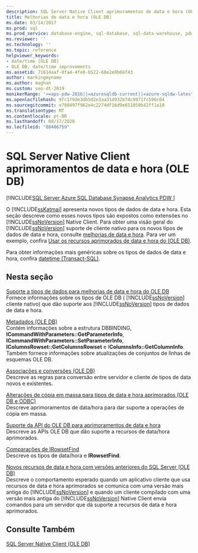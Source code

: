 ```yaml
---
description: SQL Server Native Client aprimoramentos de data e hora (OLE DB)
title: Melhorias de data e hora (OLE DB)
ms.date: 03/14/2017
ms.prod: sql
ms.prod_service: database-engine, sql-database, sql-data-warehouse, pdw
ms.reviewer: ''
ms.technology: ''
ms.topic: reference
helpviewer_keywords:
- date/time [OLE DB]
- OLE DB, date/time improvements
ms.assetid: 71614aaf-0fa4-4fe0-b522-68e2e0b66f43
author: markingmyname
ms.author: maghan
ms.custom: seo-dt-2019
monikerRange: '>=aps-pdw-2016||=azuresqldb-current||=azure-sqldw-latest||>=sql-server-2016||=sqlallproducts-allversions||>=sql-server-linux-2017||=azuresqldb-mi-current'
ms.openlocfilehash: 9fc1f9de3db5d2e3aa31d932b74c9971fc596c04
ms.sourcegitcommit: e700497f962e4c2274df16d9e651059b42ff1a10
ms.translationtype: MT
ms.contentlocale: pt-BR
ms.lasthandoff: 08/17/2020
ms.locfileid: "88486759"
---
```

# <a name="sql-server-native-client-date-and-time-improvements-ole-db"></a>SQL Server Native Client aprimoramentos de data e hora (OLE DB)
[!INCLUDE[SQL Server Azure SQL Database Synapse Analytics PDW ](../../includes/applies-to-version/sql-asdb-asdbmi-asa-pdw.md)]

  O [!INCLUDE[ssKatmai](../../includes/sskatmai-md.md)] apresenta novos tipos de dados de data e hora. Esta seção descreve como esses novos tipos são expostos como extensões no [!INCLUDE[ssNoVersion](../../includes/ssnoversion-md.md)] Native Client. Para obter uma visão geral do [!INCLUDE[ssNoVersion](../../includes/ssnoversion-md.md)] suporte de cliente nativo para os novos tipos de dados de data e hora, consulte [melhorias de data e hora](../../relational-databases/native-client/features/date-and-time-improvements.md). Para ver um exemplo, confira [Usar os recursos aprimorados de data e hora do &#40;OLE DB&#41;](../../relational-databases/native-client-ole-db-how-to/use-enhanced-date-and-time-features-ole-db.md).  
  
 Para obter informações mais genéricas sobre os tipos de dados de data e hora, confira [datetime &#40;Transact-SQL&#41;](../../t-sql/data-types/datetime-transact-sql.md).  
  
## <a name="in-this-section"></a>Nesta seção  
 [Suporte a tipos de dados para melhorias de data e hora do OLE DB](../../relational-databases/native-client-ole-db-date-time/data-type-support-for-ole-db-date-and-time-improvements.md)  
 Fornece informações sobre os tipos de OLE DB ( [!INCLUDE[ssNoVersion](../../includes/ssnoversion-md.md)] cliente nativo) que dão suporte aos [!INCLUDE[ssNoVersion](../../includes/ssnoversion-md.md)] tipos de dados de data e hora.  
  
 [Metadados &#40;OLE DB&#41;](https://msdn.microsoft.com/library/605e3be5-aeea-4573-9847-b866ed3c8bff)  
 Contém informações sobre a estrutura DBBINDING, **ICommandWithParameters::GetParameterInfo**, **ICommandWithParameters::SetParameterInfo**, **IColumnsRowset::GetColumnsRowset** e I**ColumnsInfo::GetColumnInfo**. Também fornece informações sobre atualizações de conjuntos de linhas de esquemas OLE DB.  
  
 [Associações e conversões &#40;OLE DB&#41;](../../relational-databases/native-client-ole-db-date-time/conversions-ole-db.md)  
 Descreve as regras para conversão entre servidor e cliente de tipos de data novos e existentes.  
  
 [Alterações de cópia em massa para tipos de data e hora aprimorados &#40;OLE DB e ODBC&#41;](../../relational-databases/native-client-odbc-date-time/bulk-copy-changes-for-enhanced-date-and-time-types-ole-db-and-odbc.md)  
 Descreve aprimoramentos de data/hora para dar suporte a operações de cópia em massa.  
  
 [Suporte da API do OLE DB para aprimoramentos de data e hora](../../relational-databases/native-client-ole-db-date-time/ole-db-api-support-for-date-and-time-enhancements.md)  
 Descreve as APIs OLE DB que dão suporte a recursos de data/hora aprimorados.  
  
 [Comparações de IRowsetFind](../../relational-databases/native-client-ole-db-date-time/comparability-for-irowsetfind.md)  
 Descreve os tipos de data/hora e **IRowsetFind**.  
  
 [Novos recursos de data e hora com versões anteriores do SQL Server &#40;OLE DB&#41;](../../relational-databases/native-client-ole-db-date-time/new-date-and-time-features-with-previous-sql-server-versions-ole-db.md)  
 Descreve o comportamento esperado quando um aplicativo cliente que usa recursos de data e hora aprimorados se comunica com uma versão mais antiga do [!INCLUDE[ssNoVersion](../../includes/ssnoversion-md.md)] e quando um cliente compilado com uma versão mais antiga do [!INCLUDE[ssNoVersion](../../includes/ssnoversion-md.md)] Native Client envia comandos para um servidor que dá suporte a recursos de data e hora aprimorados.  
  
## <a name="see-also"></a>Consulte Também  
 [SQL Server Native Client &#40;OLE DB&#41;](../../relational-databases/native-client/ole-db/sql-server-native-client-ole-db.md)  
  
  
